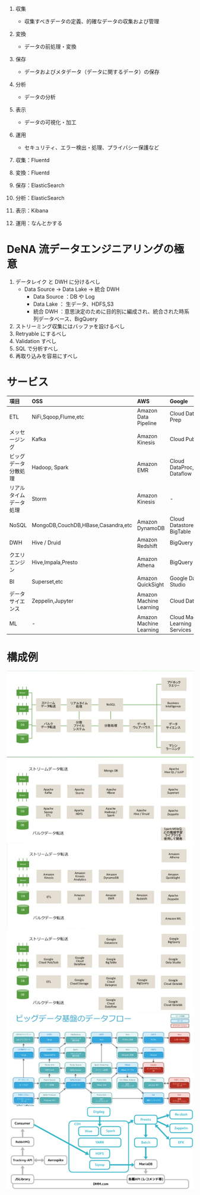 1. 収集
    - 収集すべきデータの定義、的確なデータの収集および管理
2. 変換
    - データの前処理・変換
3. 保存
    - データおよびメタデータ（データに関するデータ）の保存
4. 分析
    - データの分析
5. 表示
    - データの可視化・加工
6. 運用
    - セキュリティ、エラー検出・処理、プライバシー保護など


1. 収集：Fluentd
2. 変換：Fluentd
3. 保存：ElasticSearch
4. 分析：ElasticSearch
5. 表示：Kibana
6. 運用：なんとかする


# DeNA 流データエンジニアリングの極意

1. データレイク と DWH に分けるべし
    - Data Source -> Data Lake -> 統合 DWH
        - Data Source ：DB や Log
        - Data Lake ： 生データ、HDFS,S3
        - 統合 DWH ：意思決定のために目的別に編成され、統合された時系列データベース、BigQuery
2. ストリーミング収集にはバッファを設けるべし
3. Retryable にするべし
4. Validation すべし
5. SQL で分析すべし
6. 再取り込みを容易にすべし

# サービス

|項目|OSS|AWS|Google|
|:---|:---|:---|:---|
|ETL|NiFi,Sqoop,Flume,etc|Amazon Data Pipeline|Cloud Data Prep|
|メッセージング|Kafka|Amazon Kinesis|Cloud Pub/Sub|
|ビッグデータ分散処理|Hadoop, Spark|Amazon EMR|Cloud DataProc,Cloud Dataflow|
|リアルタイムデータ処理|Storm|Amazon Kinesis|-|
|NoSQL|MongoDB,CouchDB,HBase,Casandra,etc|Amazon DynamoDB|Cloud Datastore,Cloud BigTable|
|DWH|Hive / Druid|Amazon Redshift|BigQuery|
|クエリエンジン|Hive,Impala,Presto|Amazon Athena|BigQuery|
|BI|Superset,etc|Amazon QuickSight|Google Data Studio|
|データサイエンス|Zeppelin,Jupyter|Amazon Machine Learning|Cloud DataLab|
|ML|-|Amazon Machine Learning|Cloud Macine Learning Services|

# 構成例

<img src="./img/data_pipeline.png" />
<img src="./img/data_pipeline_oss.png" />
<img src="./img/data_pipeline_aws.png" />
<img src="./img/data_pipeline_gcp.png" />
<img src="./img/big_data_flow.png" />
<img src="./img/big_data_flow_dmm.png" />
